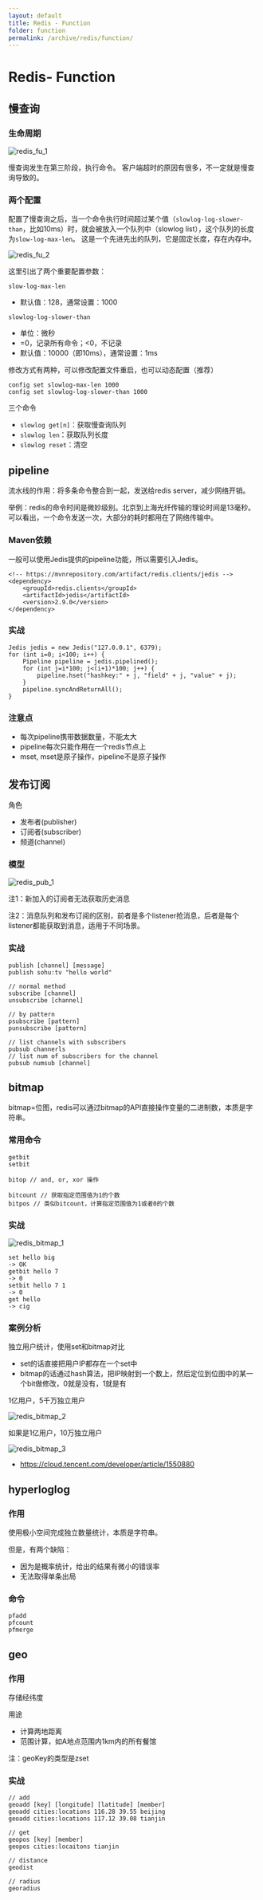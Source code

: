 ```yaml
---
layout: default
title: Redis - Function
folder: function
permalink: /archive/redis/function/
---
```


# Redis- Function

## 慢查询

### 生命周期

![redis_fu_1](img/redis_fu_1.PNG)

慢查询发生在第三阶段，执行命令。
客户端超时的原因有很多，不一定就是慢查询导致的。

### 两个配置

配置了慢查询之后，当一个命令执行时间超过某个值（`slowlog-log-slower-than`，比如10ms）时，就会被放入一个队列中（slowlog list），这个队列的长度为`slow-log-max-len`。
这是一个先进先出的队列，它是固定长度，存在内存中。

![redis_fu_2](img/redis_fu_2.PNG)

这里引出了两个重要配置参数：

`slow-log-max-len`
- 默认值：128，通常设置：1000

`slowlog-log-slower-than`
- 单位：微秒
- =0，记录所有命令；<0，不记录
- 默认值：10000（即10ms），通常设置：1ms

修改方式有两种，可以修改配置文件重启，也可以动态配置（推荐）

~~~
config set slowlog-max-len 1000
config set slowlog-log-slower-than 1000
~~~

三个命令

- `slowlog get[n]`：获取慢查询队列
- `slowlog len`：获取队列长度
- `slowlog reset`：清空

## pipeline

流水线的作用：将多条命令整合到一起，发送给redis server，减少网络开销。

举例：redis的命令时间是微妙级别。北京到上海光纤传输的理论时间是13毫秒。可以看出，一个命令发送一次，大部分的耗时都用在了网络传输中。

### Maven依赖

一般可以使用Jedis提供的pipeline功能，所以需要引入Jedis。

~~~
<!-- https://mvnrepository.com/artifact/redis.clients/jedis -->
<dependency>
    <groupId>redis.clients</groupId>
    <artifactId>jedis</artifactId>
    <version>2.9.0</version>
</dependency>
~~~

### 实战

~~~
Jedis jedis = new Jedis("127.0.0.1", 6379);
for (int i=0; i<100; i++) {
	Pipeline pipeline = jedis.pipelined();
	for (int j=i*100; j<(i+1)*100; j++) {
		pipeline.hset("hashkey:" + j, "field" + j, "value" + j);
	}
	pipeline.syncAndReturnAll();
}
~~~

### 注意点

- 每次pipeline携带数据数量，不能太大
- pipeline每次只能作用在一个redis节点上
- mset, mset是原子操作，pipeline不是原子操作

## 发布订阅

角色
- 发布者(publisher)
- 订阅者(subscriber)
- 频道(channel)

### 模型

![redis_pub_1](img/redis_pub_1.PNG)

注1：新加入的订阅者无法获取历史消息

注2：消息队列和发布订阅的区别，前者是多个listener抢消息，后者是每个listener都能获取到消息，适用于不同场景。

### 实战

~~~
publish [channel] [message]
publish sohu:tv "hello world"

// normal method
subscribe [channel]
unsubscribe [channel]

// by pattern
psubscribe [pattern]
punsubscribe [pattern]

// list channels with subscribers
pubsub channerls
// list num of subscribers for the channel
pubsub numsub [channel]
~~~

## bitmap

bitmap=位图，redis可以通过bitmap的API直接操作变量的二进制数，本质是字符串。

### 常用命令

~~~
getbit
setbit

bitop // and, or, xor 操作

bitcount // 获取指定范围值为1的个数
bitpos // 类似bitcount，计算指定范围值为1或者0的个数
~~~

### 实战

![redis_bitmap_1](img/redis_bitmap_1.PNG)

~~~
set hello big
-> OK
getbit hello 7
-> 0
setbit hello 7 1
-> 0
get hello
-> cig
~~~

### 案例分析

独立用户统计，使用set和bitmap对比
- set的话直接把用户IP都存在一个set中
- bitmap的话通过hash算法，把IP映射到一个数上，然后定位到位图中的某一个bit做修改，0就是没有，1就是有

1亿用户，5千万独立用户

![redis_bitmap_2](img/redis_bitmap_2.PNG)

如果是1亿用户，10万独立用户

![redis_bitmap_3](img/redis_bitmap_3.PNG)

- <https://cloud.tencent.com/developer/article/1550880>

## hyperloglog

### 作用

使用极小空间完成独立数量统计，本质是字符串。

但是，有两个缺陷：
- 因为是概率统计，给出的结果有微小的错误率
- 无法取得单条出局

### 命令

~~~
pfadd
pfcount
pfmerge
~~~

## geo

### 作用

存储经纬度

用途
- 计算两地距离
- 范围计算，如A地点范围内1km内的所有餐馆

注：geoKey的类型是zset

### 实战

~~~
// add
geoadd [key] [longitude] [latitude] [member]
geoadd cities:locations 116.28 39.55 beijing
geoadd cities:locations 117.12 39.08 tianjin

// get
geopos [key] [member]
geopos cities:locaitons tianjin

// distance
geodist

// radius
georadius
~~~
